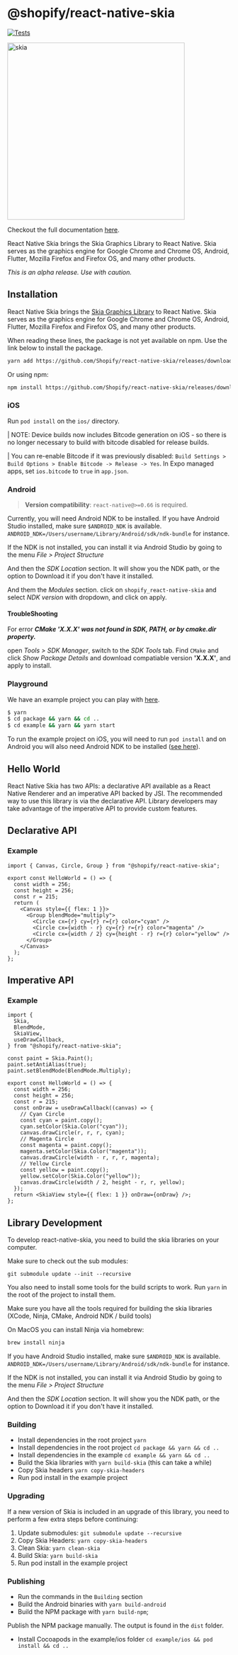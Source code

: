 # @shopify/react-native-skia

[![Tests](https://github.com/Shopify/react-native-skia/actions/workflows/tests.yml/badge.svg)](https://github.com/Shopify/react-native-skia/actions/workflows/tests.yml)

<img width="400" alt="skia" src="https://user-images.githubusercontent.com/306134/146549218-b7959ad9-0107-4c1c-b439-b96c780f5230.png">

Checkout the full documentation [here](https://shopify.github.io/react-native-skia).

React Native Skia brings the Skia Graphics Library to React Native. Skia serves as the graphics engine for Google Chrome and Chrome OS, Android, Flutter, Mozilla Firefox and Firefox OS, and many other products.

_This is an alpha release. Use with caution._

## Installation

React Native Skia brings the [Skia Graphics Library](https://skia.org/) to React Native.
Skia serves as the graphics engine for Google Chrome and Chrome OS, Android, Flutter, Mozilla Firefox and Firefox OS, and many other products.

When reading these lines, the package is not yet available on npm.
Use the link below to install the package.

```sh
yarn add https://github.com/Shopify/react-native-skia/releases/download/v0.1.107-alpha/shopify-react-native-skia-0.1.107.tgz
```

Or using npm:

```sh
npm install https://github.com/Shopify/react-native-skia/releases/download/v0.1.107-alpha/shopify-react-native-skia-0.1.107.tgz
```

### iOS

Run `pod install` on the `ios/` directory.

| NOTE: Device builds now includes Bitcode generation on iOS - so there is no longer necessary to build with bitcode disabled for release builds.

| You can re-enable Bitcode if it was previously disabled: `Build Settings > Build Options > Enable Bitcode -> Release -> Yes`. In Expo managed apps, set `ios.bitcode` to `true` in `app.json`.

### Android

> **Version compatibility**: `react-native@>=0.66` is required.

Currently, you will need Android NDK to be installed.
If you have Android Studio installed, make sure `$ANDROID_NDK` is available.
`ANDROID_NDK=/Users/username/Library/Android/sdk/ndk-bundle` for instance.

If the NDK is not installed, you can install it via Android Studio by going to the menu _File > Project Structure_

And then the _SDK Location_ section. It will show you the NDK path, or the option to Download it if you don't have it installed.

And them the _Modules_ section. click on `shopify_react-native-skia` and select _NDK version_ with dropdown, and click on apply.

#### TroubleShooting

For error **_CMake 'X.X.X' was not found in SDK, PATH, or by cmake.dir property._**

open _Tools > SDK Manager_, switch to the _SDK Tools_ tab.
Find `CMake` and click _Show Package Details_ and download compatiable version **'X.X.X'**, and apply to install.

### Playground

We have an example project you can play with [here](https://github.com/Shopify/react-native-skia/tree/main/example).

```sh
$ yarn
$ cd package && yarn && cd ..
$ cd example && yarn && yarn start
```

To run the example project on iOS, you will need to run `pod install` and on Android you will also need Android NDK to be installed ([see here](#android)).

## Hello World

React Native Skia has two APIs: a declarative API available as a React Native Renderer and an imperative API backed by JSI.
The recommended way to use this library is via the declarative API.
Library developers may take advantage of the imperative API to provide custom features.

## Declarative API

### Example

```tsx twoslash
import { Canvas, Circle, Group } from "@shopify/react-native-skia";

export const HelloWorld = () => {
  const width = 256;
  const height = 256;
  const r = 215;
  return (
    <Canvas style={{ flex: 1 }}>
      <Group blendMode="multiply">
        <Circle cx={r} cy={r} r={r} color="cyan" />
        <Circle cx={width - r} cy={r} r={r} color="magenta" />
        <Circle cx={width / 2} cy={height - r} r={r} color="yellow" />
      </Group>
    </Canvas>
  );
};
```

## Imperative API

### Example

```tsx twoslash
import {
  Skia,
  BlendMode,
  SkiaView,
  useDrawCallback,
} from "@shopify/react-native-skia";

const paint = Skia.Paint();
paint.setAntiAlias(true);
paint.setBlendMode(BlendMode.Multiply);

export const HelloWorld = () => {
  const width = 256;
  const height = 256;
  const r = 215;
  const onDraw = useDrawCallback((canvas) => {
    // Cyan Circle
    const cyan = paint.copy();
    cyan.setColor(Skia.Color("cyan"));
    canvas.drawCircle(r, r, r, cyan);
    // Magenta Circle
    const magenta = paint.copy();
    magenta.setColor(Skia.Color("magenta"));
    canvas.drawCircle(width - r, r, r, magenta);
    // Yellow Circle
    const yellow = paint.copy();
    yellow.setColor(Skia.Color("yellow"));
    canvas.drawCircle(width / 2, height - r, r, yellow);
  });
  return <SkiaView style={{ flex: 1 }} onDraw={onDraw} />;
};
```

## Library Development

To develop react-native-skia, you need to build the skia libraries on your computer.

Make sure to check out the sub modules:

`git submodule update --init --recursive`

You also need to install some tools for the build scripts to work. Run `yarn` in the root of the project to install them.

Make sure you have all the tools required for building the skia libraries (XCode, Ninja, CMake, Android NDK / build tools)

On MacOS you can install Ninja via homebrew:

```sh
brew install ninja
```

If you have Android Studio installed, make sure `$ANDROID_NDK` is available.
`ANDROID_NDK=/Users/username/Library/Android/sdk/ndk-bundle` for instance.

If the NDK is not installed, you can install it via Android Studio by going to the menu _File > Project Structure_

And then the _SDK Location_ section. It will show you the NDK path, or the option to Download it if you don't have it installed.

### Building

- Install dependencies in the root project `yarn`
- Install dependencies in the root project `cd package && yarn && cd ..`
- Install dependencies in the example `cd example && yarn && cd ..`
- Build the Skia libraries with `yarn build-skia` (this can take a while)
- Copy Skia headers `yarn copy-skia-headers`
- Run pod install in the example project

### Upgrading

If a new version of Skia is included in an upgrade of this library, you need to perform a few extra steps before continuing:

1. Update submodules: `git submodule update --recursive`
2. Copy Skia Headers: `yarn copy-skia-headers`
3. Clean Skia: `yarn clean-skia`
4. Build Skia: `yarn build-skia`
5. Run pod install in the example project

### Publishing

- Run the commands in the `Building` section
- Build the Android binaries with `yarn build-android`
- Build the NPM package with `yarn build-npm`;

Publish the NPM package manually. The output is found in the `dist` folder.

- Install Cocoapods in the example/ios folder `cd example/ios && pod install && cd ..`
